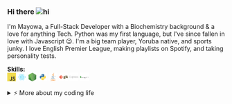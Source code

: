 ### Hi there <img src="https://user-images.githubusercontent.com/1303154/88677602-1635ba80-d120-11ea-84d8-d263ba5fc3c0.gif" width="24px" alt="hi">

I'm Mayowa, a Full-Stack Developer with a Biochemistry background & a love for anything Tech. Python was my first language, but I've since fallen in love with Javascript :wink:. I'm a big team player, Yoruba native, and sports junky. I love English Premier League, making playlists on Spotify, and taking personality tests.

**Skills:**  
<code><img height="20" src="https://raw.githubusercontent.com/github/explore/80688e429a7d4ef2fca1e82350fe8e3517d3494d/topics/javascript/javascript.png"></code>
<code><img height="20" src="https://raw.githubusercontent.com/github/explore/80688e429a7d4ef2fca1e82350fe8e3517d3494d/topics/react/react.png"></code>
<code><img height="20" src="https://raw.githubusercontent.com/github/explore/80688e429a7d4ef2fca1e82350fe8e3517d3494d/topics/nodejs/nodejs.png"></code>
<code><img height="20" src="https://raw.githubusercontent.com/github/explore/80688e429a7d4ef2fca1e82350fe8e3517d3494d/topics/python/python.png"></code>
<code><img height="20" src="https://raw.githubusercontent.com/github/explore/80688e429a7d4ef2fca1e82350fe8e3517d3494d/topics/java/java.png"></code>
<code><img height="20" 
src="https://raw.githubusercontent.com/github/explore/80688e429a7d4ef2fca1e82350fe8e3517d3494d/topics/git/git.png"></code>
<code><img height="20" 
src="https://raw.githubusercontent.com/github/explore/80688e429a7d4ef2fca1e82350fe8e3517d3494d/topics/express/express.png"></code>
<code><img height="20" 
src="https://raw.githubusercontent.com/github/explore/80688e429a7d4ef2fca1e82350fe8e3517d3494d/topics/mongodb/mongodb.png"></code>


<details>
<summary>⚡️ More about my coding life</summary>
<br />

- 🔭 I’m currently working on a special web design project. Stay tuned!
- 🌱 I’m currently learning ...
- 👯 I’m looking to collaborate on ...
- 🤔 I’m looking for help with ...
- 💬 Ask me about anything sports, music or anime related
- 📫 How to reach me
  [![Linkedin Badge](https://img.shields.io/badge/-LinkedIn-blue?style=flat-square&logo=Linkedin&logoColor=white&link=https://www.linkedin.com/in/mayowa-ojuade-b54792171)](https://www.linkedin.com/in/mayowa-ojuade-b54792171/)
[![Instagram Badge](https://img.shields.io/badge/-Instagram-e4405f?style=flat-square&logo=Instagram&logoColor=white&link=https://www.instagram.com/mayorsberg/)](https://www.instagram.com/mayorsberg/)
[![Gmail Badge](https://img.shields.io/badge/-Gmail-d14836?style=flat-square&logo=Gmail&logoColor=white&link=mail@mayorsberg2k5@gmail.com)](mailto:mail@mayorsberg2k5@gmail.com)
- 😄 Pronouns: He/Him
- ⚡ Fun fact: I love Nigerian food so much. I could eat it daily. 

</details>
